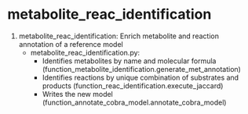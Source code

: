 # metabolite_reac_identification

1. metabolite_reac_identification: Enrich metabolite and reaction annotation of a reference model
	- metabolite_reac_identification.py:
		- Identifies metabolites by name and molecular formula (function_metabolite_identification.generate_met_annotation)
		- Identifies reactions by unique combination of substrates and products (function_reac_identification.execute_jaccard)
		- Writes the new model (function_annotate_cobra_model.annotate_cobra_model)
